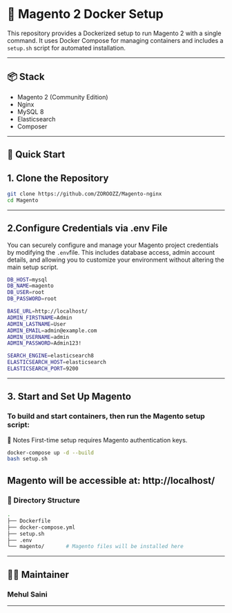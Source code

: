 # 🧱 Magento 2 Docker Setup

This repository provides a Dockerized setup to run Magento 2 with a single command. It uses Docker Compose for managing containers and includes a `setup.sh` script for automated installation.

---

## 📦 Stack

- Magento 2 (Community Edition)
- Nginx
- MySQL 8
- Elasticsearch
- Composer

---

## 🚀 Quick Start

## 1. Clone the Repository
```bash
git clone https://github.com/ZOROOZZ/Magento-nginx
cd Magento
```
---

## 2.Configure Credentials via .env File
You can securely configure and manage your Magento project credentials by modifying the ```.env```file. This includes database access, admin account details, and allowing you to customize your environment without altering the main setup script.
```bash
DB_HOST=mysql
DB_NAME=magento
DB_USER=root
DB_PASSWORD=root

BASE_URL=http://localhost/
ADMIN_FIRSTNAME=Admin
ADMIN_LASTNAME=User
ADMIN_EMAIL=admin@example.com
ADMIN_USERNAME=admin
ADMIN_PASSWORD=Admin123!

SEARCH_ENGINE=elasticsearch8
ELASTICSEARCH_HOST=elasticsearch
ELASTICSEARCH_PORT=9200
```
---
## 3. Start and Set Up Magento
### To build and start containers, then run the Magento setup script:
🧾 Notes
First-time setup requires Magento authentication keys.
``` bash
docker-compose up -d --build
bash setup.sh
```
Magento will be accessible at: http://localhost/
---
### 📁 Directory Structure
```bash
.
├── Dockerfile
├── docker-compose.yml
├── setup.sh
├── .env
└── magento/       # Magento files will be installed here
```
---
## 👨‍💻 Maintainer
### Mehul Saini

---

